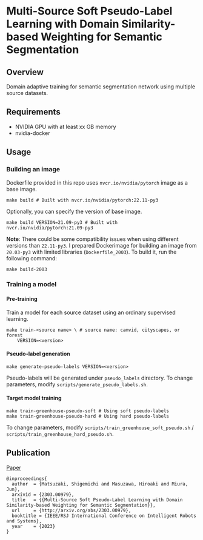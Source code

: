 # Multi-Source Soft Pseudo-Label Learning with Domain Similarity-based Weighting for Semantic Segmentation

## Overview
Domain adaptive training for semantic segmentation network using multiple source datasets.

## Requirements

- NVIDIA GPU with at least xx GB memory
- nvidia-docker

## Usage
### Building an image

Dockerfile provided in this repo uses `nvcr.io/nvidia/pytorch` image as a base image.
```
make build # Built with nvcr.io/nvidia/pytorch:22.11-py3
```
Optionally, you can specify the version of base image.
```
make build VERSION=21.09-py3 # Built with nvcr.io/nvidia/pytorch:21.09-py3
```
**Note**: There could be some compatibility issues when using different versions than `22.11-py3`.
I prepared Dockerimage for building an image from `20.03-py3` with limited libraries (`Dockerfile_2003`). To build it, run the following command:
```
make build-2003
```

### Training a model

#### Pre-training

Train a model for each source dataset using an ordinary supervised learning.
```
make train-<source name> \ # source name: camvid, cityscapes, or forest
    VERSION=<version>
```

#### Pseudo-label generation
```
make generate-pseudo-labels VERSION=<version>
```
Pseudo-labels will be generated under `pseudo_labels` directory.
To change parameters, modify `scripts/generate_pseudo_labels.sh`.

#### Target model training

```
make train-greenhouse-pseudo-soft # Using soft pseudo-labels
make train-greenhouse-pseudo-hard # Using hard pseudo-labels
```
To change parameters, modify `scripts/train_greenhouse_soft_pseudo.sh` / `scripts/train_greenhouse_hard_pseudo.sh`.

## Publication

[Paper](https://arxiv.org/abs/2303.00979)

```
@inproceedings{
  author  = {Matsuzaki, Shigemichi and Masuzawa, Hiroaki and Miura, Jun},
  arxivid = {2303.00979},
  title   = {{Multi-Source Soft Pseudo-Label Learning with Domain Similarity-based Weighting for Semantic Segmentation}},
  url     = {http://arxiv.org/abs/2303.00979},
  booktitle = {IEEE/RSJ International Conference on Intelligent Robots and Systems},
  year    = {2023}
}
```
